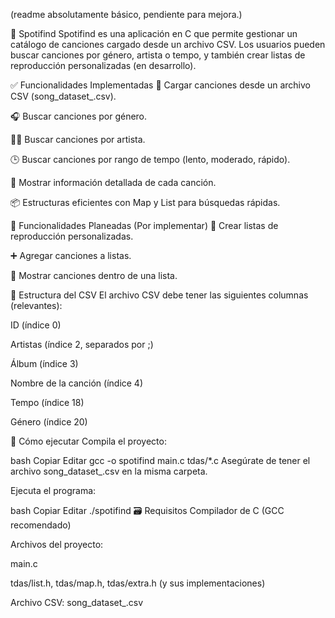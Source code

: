 (readme absolutamente básico, pendiente para mejora.)

🎵 Spotifind
Spotifind es una aplicación en C que permite gestionar un catálogo de canciones cargado desde un archivo CSV. Los usuarios pueden buscar canciones por género, artista o tempo, y también crear listas de reproducción personalizadas (en desarrollo).

✅ Funcionalidades Implementadas
📂 Cargar canciones desde un archivo CSV (song_dataset_.csv).

🎧 Buscar canciones por género.

👩‍🎤 Buscar canciones por artista.

🕒 Buscar canciones por rango de tempo (lento, moderado, rápido).

📜 Mostrar información detallada de cada canción.

📦 Estructuras eficientes con Map y List para búsquedas rápidas.

🔧 Funcionalidades Planeadas (Por implementar)
📑 Crear listas de reproducción personalizadas.

➕ Agregar canciones a listas.

📃 Mostrar canciones dentro de una lista.

📁 Estructura del CSV
El archivo CSV debe tener las siguientes columnas (relevantes):

ID (índice 0)

Artistas (índice 2, separados por ;)

Álbum (índice 3)

Nombre de la canción (índice 4)

Tempo (índice 18)

Género (índice 20)

🚀 Cómo ejecutar
Compila el proyecto:

bash
Copiar
Editar
gcc -o spotifind main.c tdas/*.c
Asegúrate de tener el archivo song_dataset_.csv en la misma carpeta.

Ejecuta el programa:

bash
Copiar
Editar
./spotifind
🗃 Requisitos
Compilador de C (GCC recomendado)

Archivos del proyecto:

main.c

tdas/list.h, tdas/map.h, tdas/extra.h (y sus implementaciones)

Archivo CSV: song_dataset_.csv